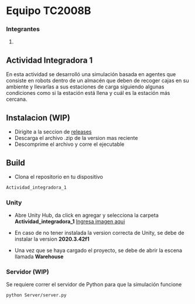 # Equipo TC2008B

### Integrantes
1. 

## Actividad Integradora 1

En esta actividad se desarrolló una simulación basada en agentes que consiste en robots dentro de un almacén que deben de recoger cajas en su ambiente y llevarlas a sus estaciones de carga siguiendo algunas condiciones como si la estación está llena y cuál es la estación más cercana.

## Instalacion (WIP)
- Dirigite a la seccion de [releases](#)
- Descarga el archivo .zip de la version mas reciente
- Descomprime el archivo y corre el ejecutable

## Build
- Clona el repositorio en tu dispositivo
```bash
Actividad_integradora_1
```

### Unity
- Abre Unity Hub, da click en agregar y selecciona la carpeta **Actividad_integradora_1**
[Ingresa imagen aqui](#)

- En caso de no tener instalada la version correcta de Unity, se debe de instalar la version **2020.3.42f1**

- Una vez que se haya cargado el proyecto, se debe de abrir la escena llamada **Warehouse**

### Servidor (WIP)
Se requiere correr el servidor de Python para que la simulación funcione
```bash
python Server/server.py
```